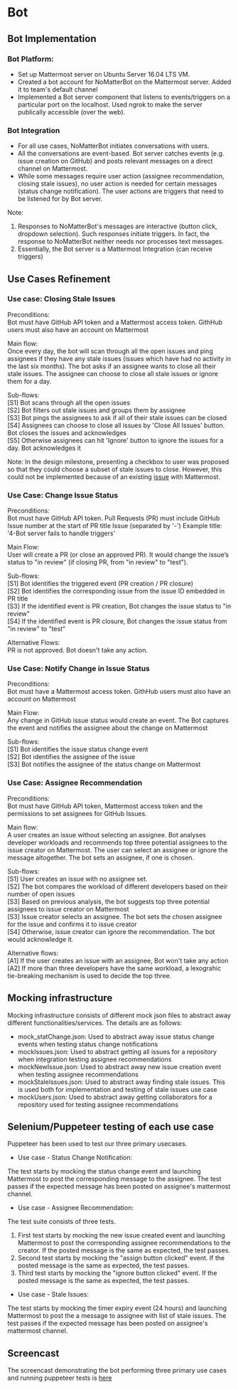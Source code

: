 # Bot

## Bot Implementation

### Bot Platform:
+ Set up Mattermost server on Ubuntu Server 16.04 LTS VM.
+ Created a bot account for NoMatterBot on the Mattermost server. Added it to team's default channel
+ Implemented a Bot server component that listens to events/triggers on a particular port on the localhost. Used ngrok to make the server publically accessible (over the web). 

### Bot Integration
+ For all use cases, NoMatterBot initiates conversations with users. 
+ All the conversations are event-based. Bot server catches events (e.g. issue creation on GitHub) and posts relevant messages on a direct channel on Mattermost. 
+ While some messages require user action (assignee recommendation, closing stale issues), no user action is needed for certain messages (status change notification). The user actions are triggers that need to be listened for by Bot server.

Note: 
1) Responses to NoMatterBot's messages are interactive (button click, dropdown selection). Such responses initiate triggers. In fact, the response to NoMatterBot neither needs nor processes text messages.
2) Essentially, the Bot server is a Mattermost Integration (can receive triggers)

## Use Cases Refinement

### Use case: Closing Stale Issues
Preconditions: \
Bot must have GitHub API token and a Mattermost access token. GithHub users must also have an account on Mattermost

Main flow: \
Once every day, the bot will scan through all the open issues and ping assignees if they have any stale issues (issues which have had no activity in the last six months). The bot asks if an assignee wants to close all their stale issues. The assignee can choose to close all stale issues or ignore them for a day.

Sub-flows:\
[S1] Bot scans through all the open issues \
[S2] Bot filters out stale issues and groups them by assignee\
[S3] Bot pings the assignees to ask if all of their stale issues can be closed\
[S4] Assignees can choose to close all issues by 'Close All Issues' button. Bot closes the issues and acknowledges\
[S5] Otherwise assignees can hit 'Ignore' button to ignore the issues for a day. Bot acknowledges it

Note: In the design milestone, presenting a checkbox to user was proposed so that they could choose a subset of stale issues to close. However, this could not be implemented because of an existing [issue](https://forum.mattermost.org/t/cannot-open-dialog/7842/3) with Mattermost.

### Use Case: Change Issue Status

Preconditions: \
Bot must have GitHub API token. Pull Requests (PR) must include GitHub Issue number at the start of PR title Issue (separated by '-')
Example title: '4-Bot server fails to handle triggers'

Main Flow: \
User will create a PR (or close an approved PR). It would change the issue’s status to "in review" (if closing PR, from "in review" to "test").

Sub-flows: \
[S1] Bot identifies the triggered event (PR creation / PR closure)\
[S2] Bot identifies the corresponding issue from the issue ID embedded in PR title\
[S3] If the identified event is PR creation, Bot changes the issue status to "in review"\
[S4] If the identified event is PR closure, Bot changes the issue status from "in review" to "test"

Alternative Flows: \
PR is not approved. Bot doesn't take any action.
			
### Use Case: Notify Change in Issue Status

Preconditions: \
Bot must have a Mattermost access token. GithHub users must also have an account on Mattermost

Main Flow: \
Any change in GitHub issue status would create an event. The Bot captures the event and notifies the assignee about the change on Mattermost 

Sub-flows: \
[S1] Bot identifies the issue status change event\
[S2] Bot identifies the assignee of the issue\
[S3] Bot notifies the assignee of the status change on Mattermost

### Use Case: Assignee Recommendation

Preconditions: \
Bot must have GitHub API token, Mattermost access token and the permissions to set assignees for GitHub Issues.

Main flow:\
A user creates an issue without selecting an assignee. Bot analyses developer workloads and recommends top three potential assignees to the issue creator on Mattermost. The user can select an assignee or ignore the message altogether. The bot sets an assignee, if one is chosen.

Sub-flows:\
[S1] User creates an issue with no assignee set.\
[S2] The bot compares the workload of different developers based on their number of open issues\
[S3] Based on previous analysis, the bot suggests top three potential assignees to issue creator on Mattermost\
[S3] Issue creator selects an assignee. The bot sets the chosen assignee for the issue and confirms it to issue creator\
[S4] Otherwise, issue creator can ignore the recommendation. The bot would acknowledge it.

Alternative flows:\
[A1] If the user creates an issue with an assignee, Bot won't take any action\
[A2] If more than three developers have the same workload, a lexograhic tie-breaking mechanism is used to decide the top three.

## Mocking infrastructure
Mocking infrastructure consists of different mock json files to abstract away different functionalities/services. The details are as follows:

+ mock_statChange.json: Used to abstract away issue status change events when testing status change notifications
+ mockIssues.json: Used to abstract getting all issues for a repository when integration testing assignee recommendations
+ mockNewIssue.json: Used to abstract away new issue creation event when testing assignee recommendations
+ mockStaleIssues.json: Used to abstract away finding stale issues. This is used both for implementation and testing of stale issues use case
+ mockUsers.json: Used to abstract away getting collaborators for a repository used for testing assignee recommendations

## Selenium/Puppeteer testing of each use case

Puppeteer has been used to test our three primary usecases.

+ Use case - Status Change Notification: 

The test starts by mocking the status change event and launching Mattermost to post the corresponding message to the assignee. The test passes if the expected message has been posted on assignee's mattermost channel.

+ Use case - Assignee Recommendation: 

The test suite consists of three tests.
1. First test starts by mocking the new issue created event and launching Mattermost to post the corresponding assignee recommendations to the creator. If the posted message is the same as expected, the test passes. 
2. Second test starts by mocking the "assign button clicked" event. If the posted message is the same as expected, the test passes. 
3. Third test starts by mocking the "ignore button clicked" event. If the posted message is the same as expected, the test passes. 

+ Use case - Stale Issues: 

The test starts by mocking the timer expiry event (24 hours) and launching Mattermost to post the a message to assignee with list of stale issues. The test passes if the expected message has been posted on assignee's mattermost channel.

## Screencast

The screencast demonstrating the bot performing three primary use cases and running puppeteer tests is [here](https://drive.google.com/file/d/15n_SM9txz6F33M2rl9Ue6fcT-8oWFE3h/view)